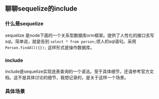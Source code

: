 ## 聊聊sequelize的include


### 什么是sequelize

sequelize 是node下面的一个关系型数据库orm框架。提供了人性化的接口去写sql。简单说，就是告别 ` select * from person; `烦人的sql语句。采用 ` Person.findAll({}); ` 这样形式是操作数据库。

### include

include是sequelize实现连表查询的一个语法。至于具体细节，还请参考官方文档。这不是具体讨论的细节，我想记录的，是关于这样一个场景。

### 具体场景





